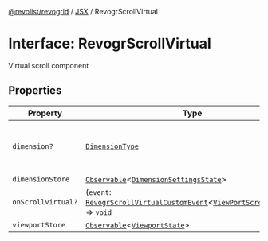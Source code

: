 [@revolist/revogrid](README.md) / [JSX](Namespace.JSX.md) / RevogrScrollVirtual

# Interface: RevogrScrollVirtual

Virtual scroll component

## Properties

| Property | Type | Description | Defined in |
| ------ | ------ | ------ | ------ |
| `dimension?` | [`DimensionType`](TypeAlias.DimensionType.md) | Scroll dimension (`X` - `rgCol` or `Y` - `rgRow`) | [src/components.d.ts:2096](https://github.com/revolist/revogrid/blob/d69bb90753f30d16a898150d08ff61a1e2f66a39/src/components.d.ts#L2096) |
| `dimensionStore` | [`Observable`](TypeAlias.Observable.md)\<[`DimensionSettingsState`](Interface.DimensionSettingsState.md)\> | Dimensions | [src/components.d.ts:2100](https://github.com/revolist/revogrid/blob/d69bb90753f30d16a898150d08ff61a1e2f66a39/src/components.d.ts#L2100) |
| `onScrollvirtual?` | (`event`: [`RevogrScrollVirtualCustomEvent`](Interface.RevogrScrollVirtualCustomEvent.md)\<[`ViewPortScrollEvent`](TypeAlias.ViewPortScrollEvent.md)\>) => `void` | Scroll event | [src/components.d.ts:2104](https://github.com/revolist/revogrid/blob/d69bb90753f30d16a898150d08ff61a1e2f66a39/src/components.d.ts#L2104) |
| `viewportStore` | [`Observable`](TypeAlias.Observable.md)\<[`ViewportState`](Interface.ViewportState.md)\> | Viewport | [src/components.d.ts:2108](https://github.com/revolist/revogrid/blob/d69bb90753f30d16a898150d08ff61a1e2f66a39/src/components.d.ts#L2108) |

